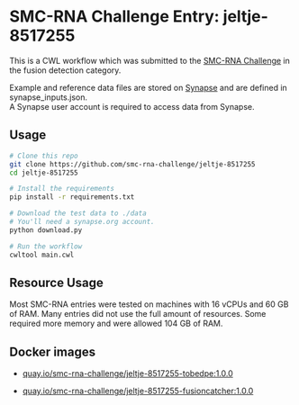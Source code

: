 SMC-RNA Challenge Entry: jeltje-8517255
========================================================

This is a CWL workflow which was submitted to the [SMC-RNA Challenge][smcrna] in the fusion detection category.

Example and reference data files are stored on [Synapse][data] and are
defined in synapse_inputs.json.  
A Synapse user account is required to access data from Synapse.

Usage
--------------------------------------------------------

```bash
# Clone this repo
git clone https://github.com/smc-rna-challenge/jeltje-8517255
cd jeltje-8517255

# Install the requirements
pip install -r requirements.txt

# Download the test data to ./data
# You'll need a synapse.org account.
python download.py

# Run the workflow
cwltool main.cwl
```

Resource Usage
--------------------------------------------------------

Most SMC-RNA entries were tested on machines with 16 vCPUs and 60 GB of RAM.
Many entries did not use the full amount of resources.
Some required more memory and were allowed 104 GB of RAM.


Docker images
--------------------------------------------------------


- [quay.io/smc-rna-challenge/jeltje-8517255-tobedpe:1.0.0](https://quay.io/smc-rna-challenge/jeltje-8517255-tobedpe:1.0.0)

- [quay.io/smc-rna-challenge/jeltje-8517255-fusioncatcher:1.0.0](https://quay.io/smc-rna-challenge/jeltje-8517255-fusioncatcher:1.0.0)






[smcrna]: https://www.synapse.org/#!Synapse:syn2813589/wiki/401435
[data]: https://www.synapse.org/#!Synapse:syn9878874
